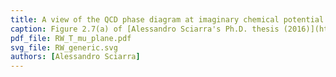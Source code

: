 ```yaml
---
title: A view of the QCD phase diagram at imaginary chemical potential
caption: Figure 2.7(a) of [Alessandro Sciarra's Ph.D. thesis (2016)](https://github.com/AxelKrypton/PhD_Thesis/blob/main/Sciarra_Thesis_digital.pdf).
pdf_file: RW_T_mu_plane.pdf
svg_file: RW_generic.svg
authors: [Alessandro Sciarra]
---
```

